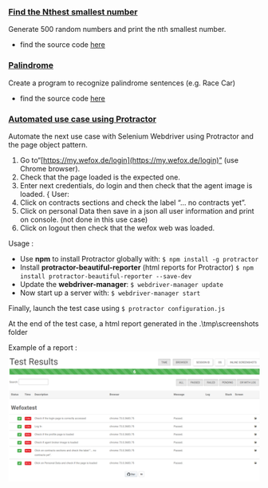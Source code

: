 ### [Find the Nthest smallest number](https://github.com/thryyy/Wefox-test/blob/master/SmallestNthest/SmallestNthest.js)
Generate 500 random numbers and print the nth smallest number.
- find the source code  [here](https://github.com/thryyy/Wefox-test/blob/master/SmallestNthest/SmallestNthest.js)

### [Palindrome](https://github.com/thryyy/Wefox-test/blob/master/Palindrome/Palindrome.js)
Create a program to recognize palindrome sentences (e.g. Race Car)
- find the source code  [here](https://github.com/thryyy/Wefox-test/blob/master/Palindrome/Palindrome.js)

### [Automated use case using Protractor](https://github.com/thryyy/Wefox-test/tree/master/Protractor)
Automate the next use case with Selenium Webdriver using Protractor and the page object pattern.

1. Go to“[https://my.wefox.de/login](https://my.wefox.de/login)” (use Chrome browser).
2. Check that the page loaded is the expected one.
3. Enter next credentials, do login and then check that the agent image is loaded. { User:
4. Click on contracts sections and check the label “... no contracts yet”.
5. Click on personal Data then save in a json all user information and print on console.  (not done in this use case)
6. Click on logout then check that the wefox web was loaded.

Usage : 
- Use **npm** to install Protractor globally with:
`$ npm install -g protractor`
- Install **protractor-beautiful-reporter** (html reports for Protractor)
`$ npm install protractor-beautiful-reporter --save-dev`
- Update the  **webdriver-manager**:
`$ webdriver-manager update`
- Now start up a server with:
`$ webdriver-manager start`

Finally, launch the test case using `$ protractor configuration.js`

At the end of the test case, a html report generated in the .\tmp\screenshots folder

Example of a report : 
![](https://raw.githubusercontent.com/thryyy/Wefox-test/master/Protractor/report.png)

